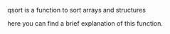 qsort is a function to sort arrays and structures

here you can find a brief explanation of this function.

